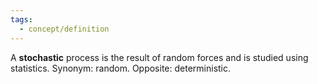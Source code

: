 ```yaml
---
tags:
  - concept/definition
---
```

A **stochastic** process is the result of random forces and is studied using statistics. Synonym: random. Opposite: deterministic.
